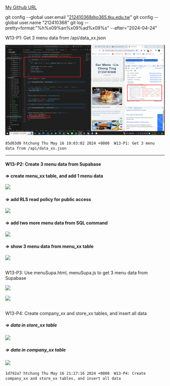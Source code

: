 [My Github URL](https://github.com/github212410368/1122-js-demo-212410368.git)

git config --global user.email "212410368@o365.tku.edu.tw"
git config --global user.name "212410368"
git log --pretty=format:"%h%x09%an%x09%ad%x09%s" --after="2024-04-24"

W13-P1: Get 3 menu data from /api/data_xx.json

![](w13-p1.png)

```
85d03d0 htchung Thu May 16 19:03:02 2024 +0800  W13-P1: Get 3 menu data from /api/data_xx.json
```

---

#### W13-P2: Create 3 menu data from Supabase

#### => create menu_xx table, and add 1 menu data

![](w13-p2-1.png)

#### => add RLS read policy for public access

![](w13-p2-2.png)

#### => add two more menu data from SQL command

![](w13-p2-3.png)

#### => show 3 menu data from menu_xx table

![](w13-p2-4.png)

```

```

W13-P3: Use menuSupa.html, menuSupa.js to get 3 menu data from Supabase

![](w13-p3-1.png)

![](w13-p3-2.png)

```

```

W13-P4: Create company_xx and store_xx tables, and insert all data

##### => data in store_xx table

![](w13-p4-1.png)

##### => data in company_xx table

![](w13-p4-2.png)

```
1d792a7 htchung Thu May 16 21:27:16 2024 +0800  W13-P4: Create company_xx and store_xx tables, and insert all data
```

